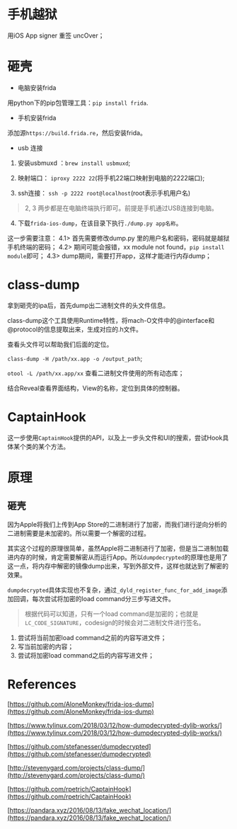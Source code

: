 
# 手机越狱

用iOS App signer 重签 uncOver；

# 砸壳

- 电脑安装frida

用python下的pip包管理工具：`pip install frida`.

- 手机安装frida

添加源`https://build.frida.re`，然后安装frida。

- usb 连接

1. 安装usbmuxd ：`brew install usbmuxd`;

2. 映射端口： `iproxy 2222 22`(将手机22端口映射到电脑的2222端口);

3. ssh连接： `ssh -p 2222 root@localhost`(root表示手机用户名)

> 2, 3 两步都是在电脑终端执行即可。前提是手机通过USB连接到电脑。

4. 下载`frida-ios-dump`，在该目录下执行`./dump.py app名称`。

这一步需要注意：
4.1> 首先需要修改dump.py 里的用户名和密码，密码就是越狱手机终端的密码；
4.2> 期间可能会报错，xx module not found，`pip install module`即可；
4.3> dump期间，需要打开app，这样才能进行内存dump；

# class-dump

拿到砸壳的ipa后，首先dump出二进制文件的头文件信息。

class-dump这个工具使用Runtime特性，将mach-O文件中的@interface和@protocol的信息提取出来，生成对应的.h文件。

查看头文件可以帮助我们后面的定位。

`class-dump -H /path/xx.app -o /output_path`;

`otool -L /path/xx.app/xx` 查看二进制文件使用的所有动态库；

结合Reveal查看界面结构，View的名称，定位到具体的控制器。

# CaptainHook

这一步使用`CaptainHook`提供的API，以及上一步头文件和UI的搜索，尝试Hook具体某个类的某个方法。

# 原理

## 砸壳

因为Apple将我们上传到App Store的二进制进行了加密，而我们进行逆向分析的二进制需要是未加密的。所以需要一个解密的过程。

其实这个过程的原理很简单，虽然Apple将二进制进行了加密，但是当二进制加载进内存的时候，肯定需要解密从而运行App。所以`dumpdecrypted`的原理也是用了这一点，将内存中解密的镜像dump出来，写到外部文件，这样也就达到了解密的效果。

`dumpdecrypted`具体实现也不复杂，通过`_dyld_register_func_for_add_image`添加回调，每次尝试将加密的load command分三步写进文件。

> 根据代码可以知道，只有一个load command是加密的；也就是`LC_CODE_SIGNATURE`，codesign的时候会对二进制文件进行签名。

1. 尝试将当前加密load command之前的内容写进文件；
2. 写当前加密的内容；
3. 尝试将加密load command之后的内容写进文件；

# References

[https://github.com/AloneMonkey/frida-ios-dump](https://github.com/AloneMonkey/frida-ios-dump)

[https://www.tylinux.com/2018/03/12/how-dumpdecrypted-dylib-works/](https://www.tylinux.com/2018/03/12/how-dumpdecrypted-dylib-works/)

[https://github.com/stefanesser/dumpdecrypted](https://github.com/stefanesser/dumpdecrypted)

[http://stevenygard.com/projects/class-dump/](http://stevenygard.com/projects/class-dump/)

[https://github.com/rpetrich/CaptainHook](https://github.com/rpetrich/CaptainHook)

[https://pandara.xyz/2016/08/13/fake_wechat_location/](https://pandara.xyz/2016/08/13/fake_wechat_location/)
